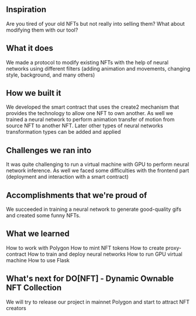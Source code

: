 ## Inspiration
Are you tired of your old NFTs but not really into selling them? What about modifying them with our tool?  

## What it does
We made a protocol to modify existing NFTs with the help of neural networks using different filters (adding animation and movements, changing style, background, and many others)

## How we built it
We developed the smart contract that uses the create2 mechanism that provides the technology to allow one NFT to own another. As well we trained a neural network to perform animation transfer of motion from source NFT to another NFT. Later other types of neural networks transformation types can be added and applied

## Challenges we ran into
It was quite challenging to run a virtual machine with GPU to perform neural network inference. As well we faced some difficulties with the frontend part (deployment and interaction with a smart contract) 

## Accomplishments that we're proud of
We succeeded in training a neural network to generate good-quality gifs and created some funny NFTs. 

## What we learned
How to work with Polygon
How to mint NFT tokens
How to create proxy-contract
How to train and deploy neural networks
How to run GPU virtual machine
How to use Flask

## What's next for DO[NFT] - Dynamic Ownable NFT Collection
We will try to release our project in mainnet Polygon and start to attract NFT creators
